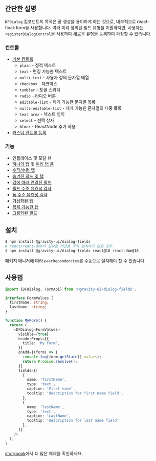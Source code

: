 ## 간단한 설명

`DFDialog` 컴포넌트의 목적은 폼 생성을 용이하게 하는 것으로, 내부적으로 react-final-form을 사용합니다.
여러 미리 정의된 필드 유형을 지원하지만, 사용자는 `registerDialogControl`을 사용하여 새로운 유형을 등록하여 확장할 수 있습니다.

### 컨트롤

- [기본 컨트롤](https://preview.yandexcloud.dev/dialog-fields/?path=/story/demo-00-base-controls)
  - `plain` - 정적 텍스트
  - `text` - 편집 가능한 텍스트
  - `multi-text` - 사용자 정의 문자열 배열
  - `checkbox` - 체크박스
  - `tumbler` - 토글 스위치
  - `radio` - 라디오 버튼
  - `editable-list` - 제거 가능한 문자열 목록
  - `multi-editable-list` - 제거 가능한 문자열의 다중 목록
  - `text area` - 텍스트 영역
  - `select` - 선택 상자
  - `block` - ReactNode 추가 허용
- [커스텀 컨트롤 등록](https://preview.yandexcloud.dev/dialog-fields/?path=/story/tutorials-custom-control-registration)

### 기능

- 인플레이스 및 모달 뷰
- [하나의 탭](https://preview.yandexcloud.dev/dialog-fields/?path=/story/demo-01-one-tab) 및 [여러 탭 폼](https://preview.yandexcloud.dev/dialog-fields/?path=/story/demo-02-several-tab--horizontal-tabs)
- [수직/수평 탭](https://preview.yandexcloud.dev/dialog-fields/?path=/story/demo-02-several-tab)
- [숨겨진 필드 및 탭](https://preview.yandexcloud.dev/dialog-fields/?path=/story/demo-04-visibility-condition)
- [값에 따라 연결된 필드](https://preview.yandexcloud.dev/dialog-fields/?path=/story/demo-05-extras-and-linked-fields)
- [필드 수준 유효성 검사](https://preview.yandexcloud.dev/dialog-fields/?path=/story/demo-06-field-validators)
- [폼 수준 유효성 검사](https://preview.yandexcloud.dev/dialog-fields/?path=/story/demo-07-form-validation)
- [가상화된 탭](https://preview.yandexcloud.dev/dialog-fields/?path=/story/demo-08-virtualized-tabs)
- [복제 가능한 탭](https://preview.yandexcloud.dev/dialog-fields/?path=/story/demo-08-cloneable-tabs-)
- [그룹화된 필드](https://preview.yandexcloud.dev/dialog-fields/?path=/story/demo-03-sections)

## 설치

```bash
$ npm install @gravity-ui/dialog-fields
# react/react-dom의 필요한 버전을 아직 설치하지 않은 경우
$ npm install @gravity-ui/dialog-fields react@18 react-dom@18
```

패키지 매니저에 따라 `peerDependencies`를 수동으로 설치해야 할 수 있습니다.

## 사용법

```ts
import {DFDialog, FormApi} from '@gravity-ui/dialog-fields';

interface FormValues {
  firstName: string;
  lastName: string;
}

function MyForm() {
  return (
    <DFDialog<FormValues>
      visible={true}
      headerProps={{
        title: 'My form',
      }}
      onAdd={(form) => {
        console.log(form.getState().values);
        return Promise.resolve();
      }}
      fields={[
        {
          name: 'firstName',
          type: 'text',
          caption: 'First name',
          tooltip: 'Description for first name field',
        },
        {
          name: 'lastName',
          type: 'text',
          caption: 'LastName',
          tooltip: 'Description for last name field',
        },
      ]}
    />
  );
}
```

[storybook](https://preview.yandexcloud.dev/dialog-fields)에서 더 많은 예제를 확인하세요.